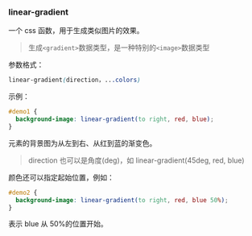 ### linear-gradient

一个 css 函数，用于生成类似图片的效果。

> 生成`<gradient>`数据类型，是一种特别的`<image>`数据类型

参数格式：

```css
linear-gradient(direction，...colors)
```

示例：

```css
#demo1 {
  background-image: linear-gradient(to right, red, blue);
}
```

元素的背景图为从左到右、从红到蓝的渐变色。

> direction 也可以是角度(deg)，如 linear-gradient(45deg, red, blue)

颜色还可以指定起始位置，例如：

```css
#demo2 {
  background-image: linear-gradient(to right, red, blue 50%);
}
```

表示 blue 从 50%的位置开始。
